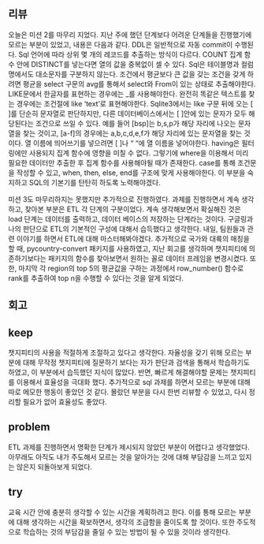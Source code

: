 ## 리뷰
오늘은 미션 2를 마무리 지었다. 지난 주에 했던 단계보다 어려운 단계들을 진행했기에 모르는 부분이 있었고, 내용은 다음과 같다.
DDL은 일반적으로 자동 commit이 수행된다.
Sql 언어에 따라 상위 몇 개의 레코드를 추출하는 방식이 다르다.
COUNT 집계 함수 안에 DISTINCT를 넣는다면 열의 값을 중복없이 셀 수 있다.
Sql은 테이블명과 컬럼명에서도 대소문자를 구분하지 않는다.
조건에서 평균보다 큰 값을 갖는 조건을 갖게 하려면 평균을 select 구문의 avg를 통해서 select와 From이 있는 상태로 추출해야한다.
LIKE문에서 한글자를 표현하는 경우에는 _를 사용해야한다.
완전히 똑같은 텍스트를 찾는 경우에는 조건절에 like ‘text’로 표현해야한다.
Sqlite3에서는 like 구문 뒤에 오는 [ ]를 단순히 문자열로 판단하지만, 다른 데이터베이스에서는 [ ]안에 있는 문자가 모두 해당된다는 조건으로 쓰일 수 있다. 예를 들어 [bsp]는 b,s,p가 해당 자리에 나오는 문자열을 찾는 것이고, [a-f]의 경우에는 a,b,c,d,e,f가 해당 자리에 있는 문자열을 찾는 것이다.
열 이름에 띄어쓰기를 넣으려면 [ ]나 “ “에 열 이름을 넣어야한다.
having은 필터링에만 사용되지 집계 함수에 영향을 미칠 수 없다. 그렇기에 where을 이용해서 미리 필요한 데이터만 추출한 후 집계 함수를 사용해야될 때가 존재한다.
case를 통해 조건문을 작성할 수 있고, when, then, else, end를 구조에 맞게 사용해야한다.
이 부분을 숙지하고 SQL의 기본기를 탄탄히 하도록 노력해야겠다.

미션 3도 마무리하지는 못했지만 추가적으로 진행하였다. 과제를 진행하면서 계속 생각하고, 찾아본 부분은 ETL 각 단계의 구분이었다. 계속 생각해보면서 확실해진 것은 load 단계는 데이터를 출력하고, 데이터 베이스의 저장하는 단계라는 것이다. 구글링과 나의 판단으로 ETL의 기본적인 구성에 대해서 습득했다고 생각한다. 내일, 팀원들과 관련 이야기를 하면서 ETL에 대해 마스터해봐야겠다.
추가적으로 국가와 대륙의 매칭을 할 때, pycountry-convert 패키지를 사용하였고, 지난 회고를 생각하며 챗지피티에 의존하기보다는 패키지의 함수를 찾아보면서 원하는 꼴로 데이터 프레임을 변경시켰다.
또한, 마지막 각 region의 top 5의 평균값을 구하는 과정에서 row_number() 함수로 rank를 추출하여 top n을 수행할 수 있다는 것을 알게 되었다.

## 회고
## keep
챗지피티의 사용을 적절하게 조절하고 있다고 생각한다. 자율성을 갖기 위해 모르는 부분에 대해 무작정 챗지피티에 질문하기 보다는 자가 판단과 검색을 통해서 학습하기도 하였고, 이 부분에서 습득했던 지식이 많았다. 반면, 빠르게 해결해야할 문제는 챗지피티를 이용해서 효율성을 극대화 했다.
추가적으로 sql 과제를 하면서 모르는 부분에 대해 따로 메모한 행동이 좋았던 것 같다. 몰랐던 부분을 다시 한번 리뷰할 수 있었고, 다시 정리할 필요가 없어 효율성도 좋았다. 

## problem
ETL 과제를 진행하면서 명확한 단계가 제시되지 않았던 부분이 어렵다고 생각했었다. 아무래도 아직도 내가 주도해서 모르는 것을 알아가는 것에 대해 부담감을 느끼고 있지는 않은지 되돌아보게 되었다.

## try
교육 시간 안에 충분히 생각할 수 있는 시간을 계획하려고 한다. 이를 통해 모르는 부분에 대해 생각하는 시간을 확보하면서, 생각의 조급함을 줄이도록 할 것이다. 또한 주도적으로 학습하는 것의 부담감을 줄일 수 있는 방법이 될 수 있을 것이라 생각한다.